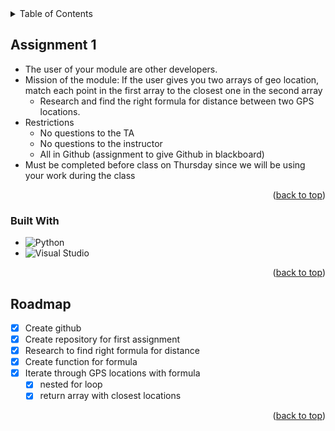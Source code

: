 <!-- TABLE OF CONTENTS -->
<details>
  <summary>Table of Contents</summary>
  <ol>
    <li>
      <a href="#about-the-project">Assignment 1</a>
      <ul>
        <li><a href="#built-with">Built With</a></li>
      </ul>
    </li>
    <li><a href="#roadmap">Roadmap</a></li>
  </ol>
</details>



<!-- ASSIGNMENT 1 -->
## Assignment 1

* The user of your module are other developers.
* Mission of the module:  If the user gives you two arrays of geo location, match each point in the first array to the closest one in the second array
  * Research and find the right formula for distance between two GPS locations.
* Restrictions
  * No questions to the TA
  * No questions to the instructor
  * All in Github (assignment to give Github in blackboard)
* Must be completed before class on Thursday since we will be using your work during the class

<p align="right">(<a href="#readme-top">back to top</a>)</p>



### Built With

* ![Python](https://img.shields.io/badge/-Python-3776AB?logo=python&logoColor=white)
* ![Visual Studio](https://img.shields.io/badge/-Visual%20Studio-5C2D91?logo=visual-studio&logoColor=white)

<p align="right">(<a href="#readme-top">back to top</a>)</p>


<!-- ROADMAP -->
## Roadmap

- [x] Create github
- [x] Create repository for first assignment
- [x] Research to find right formula for distance
- [x] Create function for formula
- [x] Iterate through GPS locations with formula
    - [x] nested for loop
    - [x] return array with closest locations

<p align="right">(<a href="#readme-top">back to top</a>)</p>
